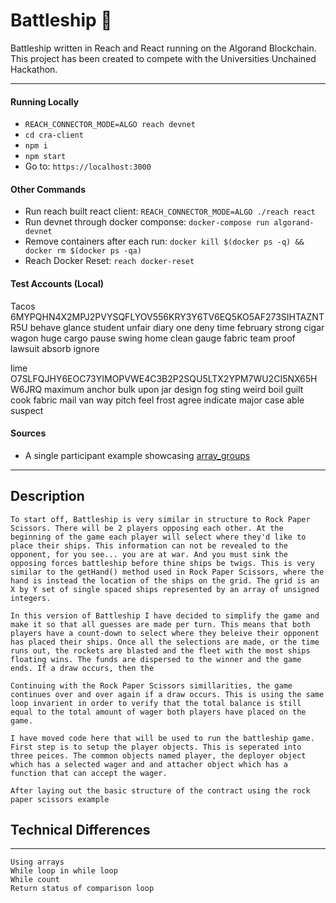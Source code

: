 # Battleship :ship:

Battleship written in Reach and React running on the Algorand Blockchain. This project has been created to compete with the Universities Unchained Hackathon.

---


#### Running Locally
- `REACH_CONNECTOR_MODE=ALGO reach devnet`
- `cd cra-client`
- `npm i`
- `npm start`
- Go to: `https://localhost:3000`

#### Other Commands
- Run reach built react client: `REACH_CONNECTOR_MODE=ALGO ./reach react`
- Run devnet through docker componse: `docker-compose run algorand-devnet`
- Remove containers after each run: `docker kill $(docker ps -q) && docker rm $(docker ps -qa)`
- Reach Docker Reset: `reach docker-reset`

#### Test Accounts (Local)
Tacos
6MYPQHN4X2MPJ2PVYSQFLYOV556KRY3Y6TV6EQ5KO5AF273SIHTAZNTR5U
behave glance student unfair diary one deny time february strong cigar wagon huge cargo pause swing home clean gauge fabric team proof lawsuit absorb ignore

lime
O7SLFQJHY6EOC73YIMOPVWE4C3B2P2SQU5LTX2YPM7WU2CI5NX65HW6JRQ
maximum anchor bulk upon jar design fog sting weird boil guilt cook fabric mail van way pitch feel frost agree indicate major case able suspect

#### Sources
- A single participant example showcasing [array_groups](https://github.com/reach-sh/reach-lang/blob/8f41a2ae17220041ba365274dd32ae7c96b11f2e/hs/test-examples/features/array_groups.rsh)

---

## Description
```
To start off, Battleship is very similar in structure to Rock Paper Scissors. There will be 2 players opposing each other. At the beginning of the game each player will select where they'd like to place their ships. This information can not be revealed to the opponent, for you see... you are at war. And you must sink the opposing forces battleship before thine ships be twigs. This is very similar to the getHand() method used in Rock Paper Scissors, where the hand is instead the location of the ships on the grid. The grid is an X by Y set of single spaced ships represented by an array of unsigned integers.

In this version of Battleship I have decided to simplify the game and make it so that all guesses are made per turn. This means that both players have a count-down to select where they beleive their opponent has placed their ships. Once all the selections are made, or the time runs out, the rockets are blasted and the fleet with the most ships floating wins. The funds are dispersed to the winner and the game ends. If a draw occurs, then the 

Continuing with the Rock Paper Scissors simillarities, the game continues over and over again if a draw occurs. This is using the same loop invarient in order to verify that the total balance is still equal to the total amount of wager both players have placed on the game.

I have moved code here that will be used to run the battleship game. First step is to setup the player objects. This is seperated into three peices. The common objects named player, the deployer object which has a selected wager and and attacher object which has a function that can accept the wager.

After laying out the basic structure of the contract using the rock paper scissors example
```

## Technical Differences
---
```
Using arrays
While loop in while loop
While count
Return status of comparison loop
```